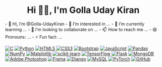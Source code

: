 <div class="markdown-heading" dir="auto"><h1 align="center" class="heading-element" dir="auto"> Hi 👋🏻, I'm Golla Uday Kiran</h1></div>
- 👋 Hi, I’m @Golla-UdayKiran
- 👀 I’m interested in ...
- 🌱 I’m currently learning ...
- 💞️ I’m looking to collaborate on ...
- 📫 How to reach me ...
- 😄 Pronouns: ...
- ⚡ Fun fact: ...

<!---
Golla-UdayKiran/Golla-UdayKiran is a ✨ special ✨ repository because its `README.md` (this file) appears on your GitHub profile.
You can click the Preview link to take a look at your changes.
--->

<p dir="auto"><a target="_blank" rel="noopener noreferrer nofollow" href="https://camo.githubusercontent.com/c3fd6682e8cca0f7c262a00f94ef0f65cadd0c8470669a2d7d6f3614e81b10c2/68747470733a2f2f696d672e736869656c64732e696f2f62616467652f632d2532333030353939432e7376673f7374796c653d666f722d7468652d6261646765266c6f676f3d63266c6f676f436f6c6f723d7768697465"><img src="https://camo.githubusercontent.com/c3fd6682e8cca0f7c262a00f94ef0f65cadd0c8470669a2d7d6f3614e81b10c2/68747470733a2f2f696d672e736869656c64732e696f2f62616467652f632d2532333030353939432e7376673f7374796c653d666f722d7468652d6261646765266c6f676f3d63266c6f676f436f6c6f723d7768697465" alt="C" data-canonical-src="https://img.shields.io/badge/c-%2300599C.svg?style=for-the-badge&amp;logo=c&amp;logoColor=white" style="max-width: 100%;"></a> <a target="_blank" rel="noopener noreferrer nofollow" href="https://camo.githubusercontent.com/0d0779a129f1dcf6c31613b701fe0646fd4e4d2ed2a7cbd61b27fd5514baa938/68747470733a2f2f696d672e736869656c64732e696f2f62616467652f707974686f6e2d3336373041303f7374796c653d666f722d7468652d6261646765266c6f676f3d707974686f6e266c6f676f436f6c6f723d666664643534"><img src="https://camo.githubusercontent.com/0d0779a129f1dcf6c31613b701fe0646fd4e4d2ed2a7cbd61b27fd5514baa938/68747470733a2f2f696d672e736869656c64732e696f2f62616467652f707974686f6e2d3336373041303f7374796c653d666f722d7468652d6261646765266c6f676f3d707974686f6e266c6f676f436f6c6f723d666664643534" alt="Python" data-canonical-src="https://img.shields.io/badge/python-3670A0?style=for-the-badge&amp;logo=python&amp;logoColor=ffdd54" style="max-width: 100%;"></a> <a target="_blank" rel="noopener noreferrer nofollow" href="https://camo.githubusercontent.com/d4d9d935f85b68223a3514c6a889ea3ed6a77afb5f560c05baa1a1b168077830/68747470733a2f2f696d672e736869656c64732e696f2f62616467652f68746d6c352d2532334533344632362e7376673f7374796c653d666f722d7468652d6261646765266c6f676f3d68746d6c35266c6f676f436f6c6f723d7768697465"><img src="https://camo.githubusercontent.com/d4d9d935f85b68223a3514c6a889ea3ed6a77afb5f560c05baa1a1b168077830/68747470733a2f2f696d672e736869656c64732e696f2f62616467652f68746d6c352d2532334533344632362e7376673f7374796c653d666f722d7468652d6261646765266c6f676f3d68746d6c35266c6f676f436f6c6f723d7768697465" alt="HTML5" data-canonical-src="https://img.shields.io/badge/html5-%23E34F26.svg?style=for-the-badge&amp;logo=html5&amp;logoColor=white" style="max-width: 100%;"></a> <a target="_blank" rel="noopener noreferrer nofollow" href="https://camo.githubusercontent.com/930c71eac967cc5cec61c0aa08ba3719f9cb68e28cdffa63b28b0a31be1663b4/68747470733a2f2f696d672e736869656c64732e696f2f62616467652f637373332d2532333135373242362e7376673f7374796c653d666f722d7468652d6261646765266c6f676f3d63737333266c6f676f436f6c6f723d7768697465"><img src="https://camo.githubusercontent.com/930c71eac967cc5cec61c0aa08ba3719f9cb68e28cdffa63b28b0a31be1663b4/68747470733a2f2f696d672e736869656c64732e696f2f62616467652f637373332d2532333135373242362e7376673f7374796c653d666f722d7468652d6261646765266c6f676f3d63737333266c6f676f436f6c6f723d7768697465" alt="CSS3" data-canonical-src="https://img.shields.io/badge/css3-%231572B6.svg?style=for-the-badge&amp;logo=css3&amp;logoColor=white" style="max-width: 100%;"></a> <a target="_blank" rel="noopener noreferrer nofollow" href="https://camo.githubusercontent.com/87d97e4553a60edf0a89b98ae7e96ff2293c51ca69754f7b605c342ab0400a7a/68747470733a2f2f696d672e736869656c64732e696f2f62616467652f626f6f7473747261702d2532333835313146412e7376673f7374796c653d666f722d7468652d6261646765266c6f676f3d626f6f747374726170266c6f676f436f6c6f723d7768697465"><img src="https://camo.githubusercontent.com/87d97e4553a60edf0a89b98ae7e96ff2293c51ca69754f7b605c342ab0400a7a/68747470733a2f2f696d672e736869656c64732e696f2f62616467652f626f6f7473747261702d2532333835313146412e7376673f7374796c653d666f722d7468652d6261646765266c6f676f3d626f6f747374726170266c6f676f436f6c6f723d7768697465" alt="Bootstrap" data-canonical-src="https://img.shields.io/badge/bootstrap-%238511FA.svg?style=for-the-badge&amp;logo=bootstrap&amp;logoColor=white" style="max-width: 100%;"></a> <a target="_blank" rel="noopener noreferrer nofollow" href="https://camo.githubusercontent.com/29d02b3669d6450d67e043cf5909e740dcb94c1e2306d88ac48b15b4ec55dc65/68747470733a2f2f696d672e736869656c64732e696f2f62616467652f6a6176617363726970742d2532333332333333302e7376673f7374796c653d666f722d7468652d6261646765266c6f676f3d6a617661736372697074266c6f676f436f6c6f723d253233463744463145"><img src="https://camo.githubusercontent.com/29d02b3669d6450d67e043cf5909e740dcb94c1e2306d88ac48b15b4ec55dc65/68747470733a2f2f696d672e736869656c64732e696f2f62616467652f6a6176617363726970742d2532333332333333302e7376673f7374796c653d666f722d7468652d6261646765266c6f676f3d6a617661736372697074266c6f676f436f6c6f723d253233463744463145" alt="JavaScript" data-canonical-src="https://img.shields.io/badge/javascript-%23323330.svg?style=for-the-badge&amp;logo=javascript&amp;logoColor=%23F7DF1E" style="max-width: 100%;"></a> <a target="_blank" rel="noopener noreferrer nofollow" href="https://camo.githubusercontent.com/359e8bd60db3176dc0ee702c7e51b8c71d5b2a3a7ea1e6b26c066f77ed343ac9/68747470733a2f2f696d672e736869656c64732e696f2f62616467652f70616e6461732d2532333135303435382e7376673f7374796c653d666f722d7468652d6261646765266c6f676f3d70616e646173266c6f676f436f6c6f723d7768697465"><img src="https://camo.githubusercontent.com/359e8bd60db3176dc0ee702c7e51b8c71d5b2a3a7ea1e6b26c066f77ed343ac9/68747470733a2f2f696d672e736869656c64732e696f2f62616467652f70616e6461732d2532333135303435382e7376673f7374796c653d666f722d7468652d6261646765266c6f676f3d70616e646173266c6f676f436f6c6f723d7768697465" alt="Pandas" data-canonical-src="https://img.shields.io/badge/pandas-%23150458.svg?style=for-the-badge&amp;logo=pandas&amp;logoColor=white" style="max-width: 100%;"></a> <a target="_blank" rel="noopener noreferrer nofollow" href="https://camo.githubusercontent.com/201e0e586a865b19eef2e2d271662d9b4304757ff6710b7e4ccebf7b99fe7873/68747470733a2f2f696d672e736869656c64732e696f2f62616467652f6e756d70792d2532333031333234332e7376673f7374796c653d666f722d7468652d6261646765266c6f676f3d6e756d7079266c6f676f436f6c6f723d7768697465"><img src="https://camo.githubusercontent.com/201e0e586a865b19eef2e2d271662d9b4304757ff6710b7e4ccebf7b99fe7873/68747470733a2f2f696d672e736869656c64732e696f2f62616467652f6e756d70792d2532333031333234332e7376673f7374796c653d666f722d7468652d6261646765266c6f676f3d6e756d7079266c6f676f436f6c6f723d7768697465" alt="NumPy" data-canonical-src="https://img.shields.io/badge/numpy-%23013243.svg?style=for-the-badge&amp;logo=numpy&amp;logoColor=white" style="max-width: 100%;"></a> <a target="_blank" rel="noopener noreferrer nofollow" href="https://camo.githubusercontent.com/86e9def5b8ea4baaf6edc890845202c380fe5c19403fd0f3e91a14d5dbf71039/68747470733a2f2f696d672e736869656c64732e696f2f62616467652f4d6174706c6f746c69622d2532336666666666662e7376673f7374796c653d666f722d7468652d6261646765266c6f676f3d4d6174706c6f746c6962266c6f676f436f6c6f723d626c61636b"><img src="https://camo.githubusercontent.com/86e9def5b8ea4baaf6edc890845202c380fe5c19403fd0f3e91a14d5dbf71039/68747470733a2f2f696d672e736869656c64732e696f2f62616467652f4d6174706c6f746c69622d2532336666666666662e7376673f7374796c653d666f722d7468652d6261646765266c6f676f3d4d6174706c6f746c6962266c6f676f436f6c6f723d626c61636b" alt="Matplotlib" data-canonical-src="https://img.shields.io/badge/Matplotlib-%23ffffff.svg?style=for-the-badge&amp;logo=Matplotlib&amp;logoColor=black" style="max-width: 100%;"></a> <a target="_blank" rel="noopener noreferrer nofollow" href="https://camo.githubusercontent.com/0ad18fa0ec11eec42003562b40a61f4d8643454535b4f3b167bdde4a308b8491/68747470733a2f2f696d672e736869656c64732e696f2f62616467652f7363696b69742d2d6c6561726e2d2532334637393331452e7376673f7374796c653d666f722d7468652d6261646765266c6f676f3d7363696b69742d6c6561726e266c6f676f436f6c6f723d7768697465"><img src="https://camo.githubusercontent.com/0ad18fa0ec11eec42003562b40a61f4d8643454535b4f3b167bdde4a308b8491/68747470733a2f2f696d672e736869656c64732e696f2f62616467652f7363696b69742d2d6c6561726e2d2532334637393331452e7376673f7374796c653d666f722d7468652d6261646765266c6f676f3d7363696b69742d6c6561726e266c6f676f436f6c6f723d7768697465" alt="scikit-learn" data-canonical-src="https://img.shields.io/badge/scikit--learn-%23F7931E.svg?style=for-the-badge&amp;logo=scikit-learn&amp;logoColor=white" style="max-width: 100%;"></a> <a target="_blank" rel="noopener noreferrer nofollow" href="https://camo.githubusercontent.com/ab7cc86b1732285ea35c5b555b5f958f063d9215f5ce0afc85743c646bb716e6/68747470733a2f2f696d672e736869656c64732e696f2f62616467652f54656e736f72466c6f772d2532334646364630302e7376673f7374796c653d666f722d7468652d6261646765266c6f676f3d54656e736f72466c6f77266c6f676f436f6c6f723d7768697465"><img src="https://camo.githubusercontent.com/ab7cc86b1732285ea35c5b555b5f958f063d9215f5ce0afc85743c646bb716e6/68747470733a2f2f696d672e736869656c64732e696f2f62616467652f54656e736f72466c6f772d2532334646364630302e7376673f7374796c653d666f722d7468652d6261646765266c6f676f3d54656e736f72466c6f77266c6f676f436f6c6f723d7768697465" alt="TensorFlow" data-canonical-src="https://img.shields.io/badge/TensorFlow-%23FF6F00.svg?style=for-the-badge&amp;logo=TensorFlow&amp;logoColor=white" style="max-width: 100%;"></a> <a target="_blank" rel="noopener noreferrer nofollow" href="https://camo.githubusercontent.com/caeca246a36e19149fde4f4bea527bd4b13ef7ed3ed059549d1cde0a5ff4abd8/68747470733a2f2f696d672e736869656c64732e696f2f62616467652f666c61736b2d2532333030302e7376673f7374796c653d666f722d7468652d6261646765266c6f676f3d666c61736b266c6f676f436f6c6f723d7768697465"><img src="https://camo.githubusercontent.com/caeca246a36e19149fde4f4bea527bd4b13ef7ed3ed059549d1cde0a5ff4abd8/68747470733a2f2f696d672e736869656c64732e696f2f62616467652f666c61736b2d2532333030302e7376673f7374796c653d666f722d7468652d6261646765266c6f676f3d666c61736b266c6f676f436f6c6f723d7768697465" alt="Flask" data-canonical-src="https://img.shields.io/badge/flask-%23000.svg?style=for-the-badge&amp;logo=flask&amp;logoColor=white" style="max-width: 100%;"></a>   <a target="_blank" rel="noopener noreferrer nofollow" href="https://camo.githubusercontent.com/ec9b2bbaccf6915a29050ce24c10cd9b481b0c41b0bf5194add3e69f49a9be3c/68747470733a2f2f696d672e736869656c64732e696f2f62616467652f4d6f6e676f44422d2532333465613934622e7376673f7374796c653d666f722d7468652d6261646765266c6f676f3d6d6f6e676f6462266c6f676f436f6c6f723d7768697465"><img src="https://camo.githubusercontent.com/ec9b2bbaccf6915a29050ce24c10cd9b481b0c41b0bf5194add3e69f49a9be3c/68747470733a2f2f696d672e736869656c64732e696f2f62616467652f4d6f6e676f44422d2532333465613934622e7376673f7374796c653d666f722d7468652d6261646765266c6f676f3d6d6f6e676f6462266c6f676f436f6c6f723d7768697465" alt="MongoDB" data-canonical-src="https://img.shields.io/badge/MongoDB-%234ea94b.svg?style=for-the-badge&amp;logo=mongodb&amp;logoColor=white" style="max-width: 100%;"></a> <a target="_blank" rel="noopener noreferrer nofollow" href="https://camo.githubusercontent.com/d485fd81b8f92623acf84211a742cce2a361a3d7032c3399bb09167a1f9f23be/68747470733a2f2f696d672e736869656c64732e696f2f62616467652f61646f626525323070686f746f73686f702d2532333331413846462e7376673f7374796c653d666f722d7468652d6261646765266c6f676f3d61646f626525323070686f746f73686f70266c6f676f436f6c6f723d7768697465"><img src="https://camo.githubusercontent.com/d485fd81b8f92623acf84211a742cce2a361a3d7032c3399bb09167a1f9f23be/68747470733a2f2f696d672e736869656c64732e696f2f62616467652f61646f626525323070686f746f73686f702d2532333331413846462e7376673f7374796c653d666f722d7468652d6261646765266c6f676f3d61646f626525323070686f746f73686f70266c6f676f436f6c6f723d7768697465" alt="Adobe Photoshop" data-canonical-src="https://img.shields.io/badge/adobe%20photoshop-%2331A8FF.svg?style=for-the-badge&amp;logo=adobe%20photoshop&amp;logoColor=white" style="max-width: 100%;"></a> <a target="_blank" rel="noopener noreferrer nofollow" href="https://camo.githubusercontent.com/2eb175ce2c732f25324f81abddacc5e8ae1bae8394db207ae30bb1d2c206afca/68747470733a2f2f696d672e736869656c64732e696f2f62616467652f6669676d612d2532334632344531452e7376673f7374796c653d666f722d7468652d6261646765266c6f676f3d6669676d61266c6f676f436f6c6f723d7768697465"><img src="https://camo.githubusercontent.com/2eb175ce2c732f25324f81abddacc5e8ae1bae8394db207ae30bb1d2c206afca/68747470733a2f2f696d672e736869656c64732e696f2f62616467652f6669676d612d2532334632344531452e7376673f7374796c653d666f722d7468652d6261646765266c6f676f3d6669676d61266c6f676f436f6c6f723d7768697465" alt="Figma" data-canonical-src="https://img.shields.io/badge/figma-%23F24E1E.svg?style=for-the-badge&amp;logo=figma&amp;logoColor=white" style="max-width: 100%;"></a> <a target="_blank" rel="noopener noreferrer nofollow" href="https://camo.githubusercontent.com/13b219a55add1b06da0738bf43724acbd63e642faf01035506f20554f068fe0e/68747470733a2f2f696d672e736869656c64732e696f2f62616467652f646a616e676f2d2532333039324532302e7376673f7374796c653d666f722d7468652d6261646765266c6f676f3d646a616e676f266c6f676f436f6c6f723d7768697465"><img src="https://camo.githubusercontent.com/13b219a55add1b06da0738bf43724acbd63e642faf01035506f20554f068fe0e/68747470733a2f2f696d672e736869656c64732e696f2f62616467652f646a616e676f2d2532333039324532302e7376673f7374796c653d666f722d7468652d6261646765266c6f676f3d646a616e676f266c6f676f436f6c6f723d7768697465" alt="Django" data-canonical-src="https://img.shields.io/badge/django-%23092E20.svg?style=for-the-badge&amp;logo=django&amp;logoColor=white" style="max-width: 100%;"></a> <a target="_blank" rel="noopener noreferrer nofollow" href="https://camo.githubusercontent.com/38ce4d8be94d27406f2989b56efec7cdc5e2c2d6509600746fede440245c5afa/68747470733a2f2f696d672e736869656c64732e696f2f62616467652f6d7973716c2d3434373941312e7376673f7374796c653d666f722d7468652d6261646765266c6f676f3d6d7973716c266c6f676f436f6c6f723d7768697465"><img src="https://camo.githubusercontent.com/38ce4d8be94d27406f2989b56efec7cdc5e2c2d6509600746fede440245c5afa/68747470733a2f2f696d672e736869656c64732e696f2f62616467652f6d7973716c2d3434373941312e7376673f7374796c653d666f722d7468652d6261646765266c6f676f3d6d7973716c266c6f676f436f6c6f723d7768697465" alt="MySQL" data-canonical-src="https://img.shields.io/badge/mysql-4479A1.svg?style=for-the-badge&amp;logo=mysql&amp;logoColor=white" style="max-width: 100%;"></a>  <a target="_blank" rel="noopener noreferrer nofollow" href="https://camo.githubusercontent.com/79a70410128d17420de0b730fd3edff68061d5ead17ec305881bad60a1b7fbd6/68747470733a2f2f696d672e736869656c64732e696f2f62616467652f5079546f7263682d2532334545344332432e7376673f7374796c653d666f722d7468652d6261646765266c6f676f3d5079546f726368266c6f676f436f6c6f723d7768697465"><img src="https://camo.githubusercontent.com/79a70410128d17420de0b730fd3edff68061d5ead17ec305881bad60a1b7fbd6/68747470733a2f2f696d672e736869656c64732e696f2f62616467652f5079546f7263682d2532334545344332432e7376673f7374796c653d666f722d7468652d6261646765266c6f676f3d5079546f726368266c6f676f436f6c6f723d7768697465" alt="PyTorch" data-canonical-src="https://img.shields.io/badge/PyTorch-%23EE4C2C.svg?style=for-the-badge&amp;logo=PyTorch&amp;logoColor=white" style="max-width: 100%;"></a> <a target="_blank" rel="noopener noreferrer nofollow" href="https://camo.githubusercontent.com/7e282220b8ec0dd29cf99be1c0f5e82d74a42bc84ed834ee6afd86b4bad3bfee/68747470733a2f2f696d672e736869656c64732e696f2f62616467652f6769746875622d2532333132313031312e7376673f7374796c653d666f722d7468652d6261646765266c6f676f3d676974687562266c6f676f436f6c6f723d7768697465"><img src="https://camo.githubusercontent.com/7e282220b8ec0dd29cf99be1c0f5e82d74a42bc84ed834ee6afd86b4bad3bfee/68747470733a2f2f696d672e736869656c64732e696f2f62616467652f6769746875622d2532333132313031312e7376673f7374796c653d666f722d7468652d6261646765266c6f676f3d676974687562266c6f676f436f6c6f723d7768697465" alt="GitHub" data-canonical-src="https://img.shields.io/badge/github-%23121011.svg?style=for-the-badge&amp;logo=github&amp;logoColor=white" style="max-width: 100%;"></a>  </p>
